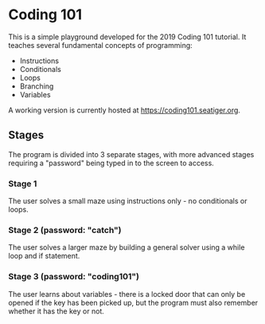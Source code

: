 # Coding 101

This is a simple playground developed for the 2019 Coding 101 tutorial. It teaches several fundamental concepts of programming: 

* Instructions
* Conditionals
* Loops 
* Branching
* Variables 

A working version is currently hosted at <https://coding101.seatiger.org>. 

## Stages

The program is divided into 3 separate stages, with more advanced stages requiring a "password" being typed in to the screen to access.

### Stage 1

The user solves a small maze using instructions only - no conditionals or loops.

### Stage 2 (password: "catch")

The user solves a larger maze by building a general solver using a while loop and if statement.

### Stage 3 (password: "coding101")

The user learns about variables - there is a locked door that can only be opened if the key has been picked up, but the program must also remember whether it has the key or not.
